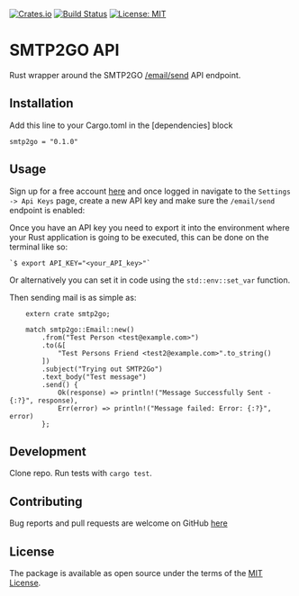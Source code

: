 [![Crates.io](https://img.shields.io/crates/v/smtp2go.svg)](https://crates.io/crates/smtp2go)
[![Build Status](https://travis-ci.org/smtp2go-os/smtp2go-rust.svg?branch=master)](https://travis-ci.org/smtp2go-os/smtp2go-rust)
[![License: MIT](https://img.shields.io/badge/License-MIT-yellow.svg)](https://opensource.org/licenses/MIT)

# SMTP2GO API

Rust wrapper around the SMTP2GO [/email/send](https://apidoc.smtp2go.com/documentation/#/POST%20/email/send) API endpoint.

## Installation

Add this line to your Cargo.toml in the [dependencies] block

`smtp2go = "0.1.0"`

## Usage

Sign up for a free account [here](https://www.smtp2go.com/pricing) and once logged in navigate
to the `Settings -> Api Keys` page, create a new API key and make sure the `/email/send` endpoint
is enabled:

Once you have an API key you need to export it into the environment where your Rust application is
going to be executed, this can be done on the terminal like so:

    `$ export API_KEY="<your_API_key>"`

Or alternatively you can set it in code using the `std::env::set_var` function. 

Then sending mail is as simple as:

```
	extern crate smtp2go;

	match smtp2go::Email::new()
		.from("Test Person <test@example.com>")
		.to(&[
			"Test Persons Friend <test2@example.com>".to_string()
		])
		.subject("Trying out SMTP2Go")
		.text_body("Test message")
		.send() {
			Ok(response) => println!("Message Successfully Sent - {:?}", response),
			Err(error) => println!("Message failed: Error: {:?}", error)
		};
```

## Development

Clone repo. Run tests with `cargo test`.

## Contributing

Bug reports and pull requests are welcome on GitHub [here](https://github.com/smtp2go-os/smtp2go-rust)

## License

The package is available as open source under the terms of the [MIT License](http://opensource.org/licenses/MIT).